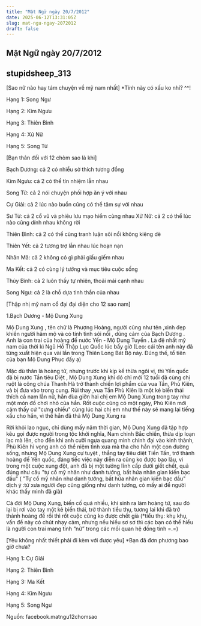 ```yaml
---
title: "Mật Ngữ ngày 20/7/2012"
date: 2025-06-12T13:31:05Z
slug: mat-ngu-ngay-2072012
draft: false
---
```


## Mật Ngữ ngày 20/7/2012

## stupidsheep_313

[Sao nữ nào hay tám chuyện về mỹ nam nhất]
 *Tính này có xấu ko nhỉ? ^^!

 Hạng 1: Song Ngư

 Hạng 2: Kim Ngưu
 
Hạng 3: Thiên Bình

Hạng 4: Xử Nữ

Hạng 5: Song Tử
 
[Bạn thân đối với 12 chòm sao là khi]

 Bạch Dương: cả 2 có nhiều sở thích tương đồng

 Kim Ngưu: cả 2 có thể tín nhiệm lẫn nhau

 Song Tử: cả 2 nói chuyện phối hợp ăn ý với nhau

Cự Giải: cả 2 lúc nào buồn cũng có thể tâm sự với nhau

Sư Tử: cả 2 cổ vũ và phiêu lưu mạo hiểm cùng nhau Xử Nữ: cả 2 có thể lúc nào cũng dính nhau không rời

Thiên Bình: cả 2 có thể cùng tranh luận sôi nổi không kiêng dè

Thiên Yết: cả 2 tương trợ lẫn nhau lúc hoạn nạn

Nhân Mã: cả 2 không có gì phải giấu giếm nhau

Ma Kết: cả 2 có cùng lý tưởng và mục tiêu cuộc sống

Thủy Bình: cả 2 luôn thấy tự nhiên, thoải mái cạnh nhau

Song Ngư: cả 2 là chỗ dựa tinh thần của nhau
 
[Thập nhị mỹ nam cổ đại đại diện cho 12 sao nam]

 1.Bạch Dương - Mộ Dung Xung

 Mộ Dung Xung , tên chữ là Phượng Hoàng, người cũng như tên ,xinh đẹp khiến người hâm mộ và có tính tình sôi nổi , dũng cảm của Bạch Dương
 . Anh là con trai của hoàng đế nước Yến - Mộ Dung Tuyển . Là đệ nhất mỹ nam của thời kì Ngũ Hồ Thập Lục Quốc lúc bấy giờ (Leo: cái tên anh này đã từng xuất hiện qua vài lần trong Thiên Long Bát Bộ này. Đúng thế, tổ tiên của bạn Mộ Dung Phục đấy ạ)

 Mặc dù thân là hoàng tử, nhưng trước khi kịp kế thừa ngôi vị, thì Yến quốc đã bị nước Tần tiêu Diệt , Mộ Dung Xung khi đó chỉ mới 12 tuổi đã cùng chị ruột là công chúa Thanh Hà trở thành chiến lợi phẩm của vua Tần, Phù Kiên, và bị đưa vào trong cung. Rủi thay ,vua Tần Phù Kiên là một kẻ biến thái thích cả nam lẫn nữ, hắn đùa giỡn hai chị em Mộ Dung Xung trong tay như một món đồ chơi nhỏ của hắn. Rốt cuộc cũng có một ngày, Phù Kiên mới cảm thấy cứ "cưng chiều" cùng lúc hai chị em như thế này sẽ mang lại tiếng xấu cho hắn, vì thế hắn đã thả Mộ Dung Xung ra

 Rời khỏi lao ngục, chỉ dùng mấy năm thời gian, Mộ Dung Xung đã tập hợp kêu gọi được người trong tộc khởi nghĩa, Nam chinh Bắc chiến, thừa dịp loạn lạc mà lên, cho đến khi anh cưỡi ngựa quang minh chính đại vào kinh thành, Phù Kiên hi vọng anh có thể niệm tình xưa mà tha cho hắn một con đường sống, nhưng Mộ Dung Xung cự tuyệt , thẳng tay tiêu diệt Tiền Tần, trở thành hoàng đế Yến quốc, đáng tiếc việc này diễn ra cũng ko được bao lâu, vì trong một cuộc xung đột, anh đã bị một tướng lĩnh cấp dưới giết chết, quả đúng như câu "tự cổ mỹ nhân như danh tướng, bất hứa nhân gian kiến bạc đầu" ( "Tự cổ mỹ nhân như danh tướng, bất hứa nhân gian kiến bạc đầu" dịch ý :từ xưa người đẹp cũng giống như danh tướng, có mấy ai để người khác thấy mình đã già)

 Cả đời Mộ Dung Xung, biến cố quá nhiều, khi sinh ra làm hoàng tử, sau đó lại bị rơi vào tay một kẻ biến thái, trở thành tiểu thụ, tương lai khi đã trở thành hoàng đế rồi thì rốt cuộc cũng ko được chết già (*tiểu thụ: khụ khụ, vấn đề này có chút nhạy cảm, nhưng nếu hiểu sơ sơ thì các bạn có thể hiểu là người con trai mang tính “nữ” trong các mối quan hệ đồng tính =.=)

[Yêu không nhất thiết phải đi kèm với được yêu]
 *Bạn đã đơn phương bao giờ chưa?

 Hạng 1: Cự Giải

 Hạng 2: Thiên Bình
 
Hạng 3: Ma Kết

Hạng 4: Kim Ngưu

Hạng 5: Song Ngư
 
Nguồn: facebook.matngu12chomsao